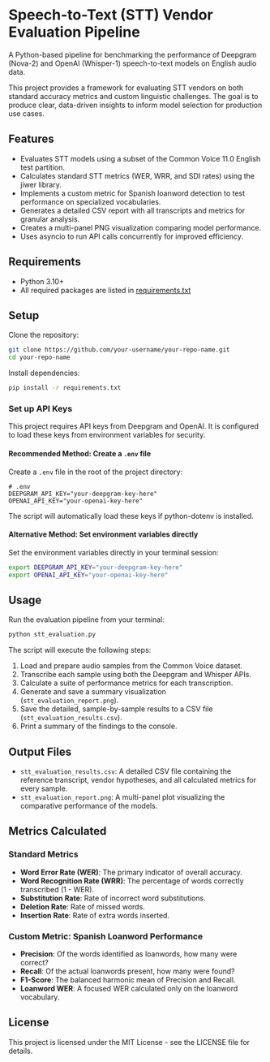 # Speech-to-Text (STT) Vendor Evaluation Pipeline

A Python-based pipeline for benchmarking the performance of Deepgram (Nova-2) and OpenAI (Whisper-1) speech-to-text models on English audio data.

This project provides a framework for evaluating STT vendors on both standard accuracy metrics and custom linguistic challenges. The goal is to produce clear, data-driven insights to inform model selection for production use cases.

## Features

- Evaluates STT models using a subset of the Common Voice 11.0 English test partition.
- Calculates standard STT metrics (WER, WRR, and SDI rates) using the jiwer library.
- Implements a custom metric for Spanish loanword detection to test performance on specialized vocabularies.
- Generates a detailed CSV report with all transcripts and metrics for granular analysis.
- Creates a multi-panel PNG visualization comparing model performance.
- Uses asyncio to run API calls concurrently for improved efficiency.

## Requirements

- Python 3.10+
- All required packages are listed in [requirements.txt](requirements.txt)

## Setup

Clone the repository:

```bash
git clone https://github.com/your-username/your-repo-name.git
cd your-repo-name
```

Install dependencies:

```bash
pip install -r requirements.txt
```

### Set up API Keys

This project requires API keys from Deepgram and OpenAI. It is configured to load these keys from environment variables for security.

#### Recommended Method: Create a `.env` file

Create a `.env` file in the root of the project directory:

```env
# .env
DEEPGRAM_API_KEY="your-deepgram-key-here"
OPENAI_API_KEY="your-openai-key-here"
```

The script will automatically load these keys if python-dotenv is installed.

#### Alternative Method: Set environment variables directly

Set the environment variables directly in your terminal session:

```bash
export DEEPGRAM_API_KEY="your-deepgram-key-here"
export OPENAI_API_KEY="your-openai-key-here"
```

## Usage

Run the evaluation pipeline from your terminal:

```bash
python stt_evaluation.py
```

The script will execute the following steps:

1. Load and prepare audio samples from the Common Voice dataset.
2. Transcribe each sample using both the Deepgram and Whisper APIs.
3. Calculate a suite of performance metrics for each transcription.
4. Generate and save a summary visualization (`stt_evaluation_report.png`).
5. Save the detailed, sample-by-sample results to a CSV file (`stt_evaluation_results.csv`).
6. Print a summary of the findings to the console.

## Output Files

- `stt_evaluation_results.csv`: A detailed CSV file containing the reference transcript, vendor hypotheses, and all calculated metrics for every sample.
- `stt_evaluation_report.png`: A multi-panel plot visualizing the comparative performance of the models.

## Metrics Calculated

### Standard Metrics

- **Word Error Rate (WER)**: The primary indicator of overall accuracy.
- **Word Recognition Rate (WRR)**: The percentage of words correctly transcribed (1 - WER).
- **Substitution Rate**: Rate of incorrect word substitutions.
- **Deletion Rate**: Rate of missed words.
- **Insertion Rate**: Rate of extra words inserted.

### Custom Metric: Spanish Loanword Performance

- **Precision**: Of the words identified as loanwords, how many were correct?
- **Recall**: Of the actual loanwords present, how many were found?
- **F1-Score**: The balanced harmonic mean of Precision and Recall.
- **Loanword WER**: A focused WER calculated only on the loanword vocabulary.

## License

This project is licensed under the MIT License - see the LICENSE file for details.
